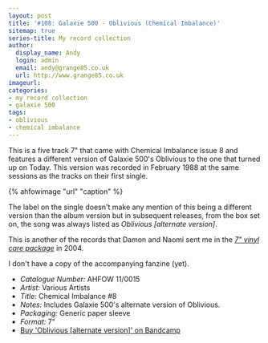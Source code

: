 ```yaml
---
layout: post
title: '#108: Galaxie 500 - Oblivious (Chemical Imbalance)'
sitemap: true
series-title: My record collection 
author:
  display_name: Andy
  login: admin
  email: andy@grange85.co.uk
  url: http://www.grange85.co.uk
imageurl:
categories:
- my record collection
- galaxie 500
tags:
- oblivious
- chemical imbalance
---
```

This is a five track 7" that came with Chemical Imbalance issue 8 and features a different version of Galaxie 500's Oblivious to the one that turned up on Today. This version was recorded in February 1988 at the same sessions as the tracks on their first single.

{% ahfowimage "url" "caption" %}

The label on the single doesn't make any mention of this being a different version than the album version but in subsequent releases, from the box set on, the song was always listed as _Oblivious \[alternate version\]_.

This is another of the records that Damon and Naomi sent me in the _[7" vinyl care package](https://media.fullofwishes.co.uk/archive/ahfow-02-0029.png)_ in 2004.

I don't have a copy of the accompanying fanzine (yet).

 - *Catalogue Number:* AHFOW 11/0015
 - *Artist:* Various Artists
 - *Title:* Chemical Imbalance #8
 - *Notes:* Includes Galaxie 500's alternate version of Oblivious.
 - *Packaging:* Generic paper sleeve
 - *Format:* 7"
 - [Buy 'Oblivious [alternate version]' on Bandcamp](https://galaxie500.bandcamp.com/track/oblivious-2)
